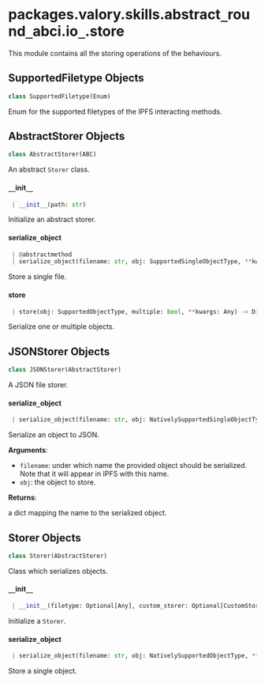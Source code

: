 <a name="packages.valory.skills.abstract_round_abci.io_.store"></a>
# packages.valory.skills.abstract`_`round`_`abci.io`_`.store

This module contains all the storing operations of the behaviours.

<a name="packages.valory.skills.abstract_round_abci.io_.store.SupportedFiletype"></a>
## SupportedFiletype Objects

```python
class SupportedFiletype(Enum)
```

Enum for the supported filetypes of the IPFS interacting methods.

<a name="packages.valory.skills.abstract_round_abci.io_.store.AbstractStorer"></a>
## AbstractStorer Objects

```python
class AbstractStorer(ABC)
```

An abstract `Storer` class.

<a name="packages.valory.skills.abstract_round_abci.io_.store.AbstractStorer.__init__"></a>
#### `__`init`__`

```python
 | __init__(path: str)
```

Initialize an abstract storer.

<a name="packages.valory.skills.abstract_round_abci.io_.store.AbstractStorer.serialize_object"></a>
#### serialize`_`object

```python
 | @abstractmethod
 | serialize_object(filename: str, obj: SupportedSingleObjectType, **kwargs: Any) -> Dict[str, str]
```

Store a single file.

<a name="packages.valory.skills.abstract_round_abci.io_.store.AbstractStorer.store"></a>
#### store

```python
 | store(obj: SupportedObjectType, multiple: bool, **kwargs: Any) -> Dict[str, str]
```

Serialize one or multiple objects.

<a name="packages.valory.skills.abstract_round_abci.io_.store.JSONStorer"></a>
## JSONStorer Objects

```python
class JSONStorer(AbstractStorer)
```

A JSON file storer.

<a name="packages.valory.skills.abstract_round_abci.io_.store.JSONStorer.serialize_object"></a>
#### serialize`_`object

```python
 | serialize_object(filename: str, obj: NativelySupportedSingleObjectType, **kwargs: Any) -> Dict[str, str]
```

Serialize an object to JSON.

**Arguments**:

- `filename`: under which name the provided object should be serialized. Note that it will appear in IPFS with this name.
- `obj`: the object to store.

**Returns**:

a dict mapping the name to the serialized object.

<a name="packages.valory.skills.abstract_round_abci.io_.store.Storer"></a>
## Storer Objects

```python
class Storer(AbstractStorer)
```

Class which serializes objects.

<a name="packages.valory.skills.abstract_round_abci.io_.store.Storer.__init__"></a>
#### `__`init`__`

```python
 | __init__(filetype: Optional[Any], custom_storer: Optional[CustomStorerType], path: str)
```

Initialize a `Storer`.

<a name="packages.valory.skills.abstract_round_abci.io_.store.Storer.serialize_object"></a>
#### serialize`_`object

```python
 | serialize_object(filename: str, obj: NativelySupportedObjectType, **kwargs: Any) -> Dict[str, str]
```

Store a single object.

